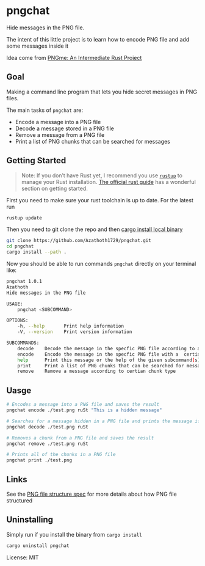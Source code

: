# pngchat

Hide messages in the PNG file.

The intent of this little project is to learn how to encode PNG file and add some messages inside it

Idea come from [PNGme: An Intermediate Rust Project](https://picklenerd.github.io/pngme_book/introduction.html)

## Goal

Making a command line program that lets you hide secret messages in PNG files.

The main tasks of `pngchat` are:

* Encode a message into a PNG file
* Decode a message stored in a PNG file
* Remove a message from a PNG file
* Print a list of PNG chunks that can be searched for messages

## Getting Started

> Note: If you don’t have Rust yet, I recommend you use [`rustup`](https://rustup.rs/) to manage your Rust installation.
[The official rust guide](https://doc.rust-lang.org/book/ch01-01-installation.html) has a wonderful section on getting started.

First you need to make sure your rust toolchain is up to date. For the latest run

```bash
rustup update
```

Then you need to git clone the repo and then [cargo install local binary](https://doc.rust-lang.org/cargo/commands/cargo-install.html)

```bash
git clone https://github.com/Azathoth1729/pngchat.git
cd pngchat
cargo install --path .
```

Now you should be able to run commands `pngchat` directly on your terminal like:

```bash
pngchat 1.0.1
Azathoth
Hide messages in the PNG file

USAGE:
    pngchat <SUBCOMMAND>

OPTIONS:
    -h, --help       Print help information
    -V, --version    Print version information

SUBCOMMANDS:
    decode    Decode the message in the specfic PNG file according to a certian chunk type
    encode    Encode the message in the specfic PNG file with a  certian type
    help      Print this message or the help of the given subcommand(s)
    print     Print a list of PNG chunks that can be searched for messages
    remove    Remove a message according to certian chunk type
```

## Uasge

```bash
# Encodes a message into a PNG file and saves the result
pngchat encode ./test.png ruSt "This is a hidden message"

# Searches for a message hidden in a PNG file and prints the message if one is found
pngchat decode ./test.png ruSt

# Removes a chunk from a PNG file and saves the result
pngchat remove ./test.png ruSt

# Prints all of the chunks in a PNG file
pngchat print ./test.png
```

## Links

See the [PNG file structure spec](http://www.libpng.org/pub/png/spec/1.2/PNG-Structure.html) for more details about how PNG file structured

## Uninstalling

Simply run if you install the binary from `cargo install`

```bash
cargo uninstall pngchat
```

License: MIT
